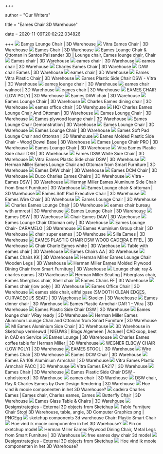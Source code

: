 +++
        
author = "Our Writers"
        
title = "Eames Chair 3D Warehouse"
        
date = 2020-11-09T20:02:22.034826
        
+++
[ ![](https://3dwarehouse.sketchup.com/warehouse/v1.0/publiccontent/4782b98c-542f-4a18-90b4-a5ecdc7eb872)](https://3dwarehouse.sketchup.com/warehouse/v1.0/publiccontent/4782b98c-542f-4a18-90b4-a5ecdc7eb872) Eames Lounge Chair | 3D Warehouse
[ ![](https://3dwarehouse.sketchup.com/warehouse/v1.0/publiccontent/711209cd-b69a-4c88-b993-7749e66cdf33)](https://3dwarehouse.sketchup.com/warehouse/v1.0/publiccontent/711209cd-b69a-4c88-b993-7749e66cdf33) Vitra Eames Chair | 3D Warehouse
[ ![](https://3dwarehouse.sketchup.com/warehouse/v1.0/publiccontent/77a64665-5e20-4a12-9a51-23c189142f1f)](https://3dwarehouse.sketchup.com/warehouse/v1.0/publiccontent/77a64665-5e20-4a12-9a51-23c189142f1f) Eames Chair | 3D Warehouse
[ ![](https://i.pinimg.com/originals/a8/16/52/a81652a024d922cfc66d15d59207f2f5.jpg)](https://i.pinimg.com/originals/a8/16/52/a81652a024d922cfc66d15d59207f2f5.jpg) Eames Lounge Chair & Ottoman in Santos Palisander  3D  | Lounge chair,  Eames lounge chair, Chair
[ ![](https://3dwarehouse.sketchup.com/warehouse/v1.0/publiccontent/24db4ff5-e088-4df9-9478-580bdcd6fe13)](https://3dwarehouse.sketchup.com/warehouse/v1.0/publiccontent/24db4ff5-e088-4df9-9478-580bdcd6fe13) Eames chair | 3D Warehouse
[ ![](https://3dwarehouse.sketchup.com/warehouse/v1.0/publiccontent/bfde5a60-bb66-4306-824d-c00d696c95fe)](https://3dwarehouse.sketchup.com/warehouse/v1.0/publiccontent/bfde5a60-bb66-4306-824d-c00d696c95fe) eames chair | 3D Warehouse
[ ![](https://3dwarehouse.sketchup.com/warehouse/v1.0/publiccontent/f1e4a756-d08d-4b14-b4de-42a5cc1f732d)](https://3dwarehouse.sketchup.com/warehouse/v1.0/publiccontent/f1e4a756-d08d-4b14-b4de-42a5cc1f732d) eames chair | 3D Warehouse
[ ![](https://3dwarehouse.sketchup.com/warehouse/v1.0/publiccontent/a433082b-b5a1-4ab0-a05a-8e1e4f4bb8e2)](https://3dwarehouse.sketchup.com/warehouse/v1.0/publiccontent/a433082b-b5a1-4ab0-a05a-8e1e4f4bb8e2) Charles Eames Chair | 3D Warehouse
[ ![](https://3dwarehouse.sketchup.com/warehouse/v1.0/publiccontent/ece5fe23-c3f4-4cfd-af10-7ca9600baf44)](https://3dwarehouse.sketchup.com/warehouse/v1.0/publiccontent/ece5fe23-c3f4-4cfd-af10-7ca9600baf44) DAW chair Eames | 3D Warehouse
[ ![](https://3dwarehouse.sketchup.com/warehouse/v1.0/publiccontent/cbc2c9c3-dab1-446f-88d4-3a0ee0a41802)](https://3dwarehouse.sketchup.com/warehouse/v1.0/publiccontent/cbc2c9c3-dab1-446f-88d4-3a0ee0a41802) eames chair | 3D Warehouse
[ ![](https://3dwarehouse.sketchup.com/warehouse/v1.0/publiccontent/13f43b1f-84f3-46be-8728-4945d34a0055)](https://3dwarehouse.sketchup.com/warehouse/v1.0/publiccontent/13f43b1f-84f3-46be-8728-4945d34a0055) Eames Vitra Plastic Chair | 3D Warehouse
[ ![](https://3dwarehouse.sketchup.com/warehouse/v1.0/publiccontent/2c4a0842-dd3f-4883-87cb-3742421f87e8)](https://3dwarehouse.sketchup.com/warehouse/v1.0/publiccontent/2c4a0842-dd3f-4883-87cb-3742421f87e8) Eames Plastic Side Chair DSW - Vitra | 3D Warehouse
[ ![](https://3dwarehouse.sketchup.com/warehouse/v1.0/publiccontent/abcfda2f-7dab-460b-bf91-a33e577b4f5a)](https://3dwarehouse.sketchup.com/warehouse/v1.0/publiccontent/abcfda2f-7dab-460b-bf91-a33e577b4f5a) eames lounge chair | 3D Warehouse
[ ![](https://3dwarehouse.sketchup.com/warehouse/v1.0/publiccontent/3f9223a0-93e9-4c83-b518-0a285b3204ea)](https://3dwarehouse.sketchup.com/warehouse/v1.0/publiccontent/3f9223a0-93e9-4c83-b518-0a285b3204ea) eames chair walnoot | 3D Warehouse
[ ![](https://3dwarehouse.sketchup.com/warehouse/v1.0/publiccontent/d6b6971b-5853-4536-b246-1c1dc9c5ef68)](https://3dwarehouse.sketchup.com/warehouse/v1.0/publiccontent/d6b6971b-5853-4536-b246-1c1dc9c5ef68) eames chair | 3D Warehouse
[ ![](https://3dwarehouse.sketchup.com/warehouse/v1.0/publiccontent/dc31c4f6-a767-43d6-9cc2-51f211da5839)](https://3dwarehouse.sketchup.com/warehouse/v1.0/publiccontent/dc31c4f6-a767-43d6-9cc2-51f211da5839) EAMES CHAIR (LOW POLY) | 3D Warehouse
[ ![](https://3dwarehouse.sketchup.com/warehouse/v1.0/publiccontent/d6c2c891-1449-4e2f-89f5-ac7352e806d7)](https://3dwarehouse.sketchup.com/warehouse/v1.0/publiccontent/d6c2c891-1449-4e2f-89f5-ac7352e806d7) Eames DAW chair | 3D Warehouse
[ ![](https://3dwarehouse.sketchup.com/warehouse/v1.0/publiccontent/69ad9d21-eeeb-4b52-b8c9-6a435dfb2f24)](https://3dwarehouse.sketchup.com/warehouse/v1.0/publiccontent/69ad9d21-eeeb-4b52-b8c9-6a435dfb2f24) Eames Lounge Chair | 3D Warehouse
[ ![](https://3dwarehouse.sketchup.com/warehouse/v1.0/publiccontent/b8d6c83f-efcd-4283-b434-0acf1f39088c)](https://3dwarehouse.sketchup.com/warehouse/v1.0/publiccontent/b8d6c83f-efcd-4283-b434-0acf1f39088c) Charles Eames dining chair | 3D Warehouse
[ ![](https://3dwarehouse.sketchup.com/warehouse/v1.0/publiccontent/d049cdce-be97-4cbd-83b8-d9432d5fe24b)](https://3dwarehouse.sketchup.com/warehouse/v1.0/publiccontent/d049cdce-be97-4cbd-83b8-d9432d5fe24b) eames office chair | 3D Warehouse
[ ![](https://3dwarehouse.sketchup.com/warehouse/v1.0/publiccontent/0e544251-7779-4c13-a9c2-f0d6e640be4b)](https://3dwarehouse.sketchup.com/warehouse/v1.0/publiccontent/0e544251-7779-4c13-a9c2-f0d6e640be4b) HQ) Charles Eames Lounge Chair And Ottoman | 3D Warehouse
[ ![](https://3dwarehouse.sketchup.com/warehouse/v1.0/publiccontent/75fa2bee-a535-4baa-9ca4-6b10c180ecd3)](https://3dwarehouse.sketchup.com/warehouse/v1.0/publiccontent/75fa2bee-a535-4baa-9ca4-6b10c180ecd3) Eames Lounge Chair | 3D Warehouse
[ ![](https://3dwarehouse.sketchup.com/warehouse/v1.0/publiccontent/b8e011d4-a06b-400e-9022-1efa07d47fb4)](https://3dwarehouse.sketchup.com/warehouse/v1.0/publiccontent/b8e011d4-a06b-400e-9022-1efa07d47fb4) Eames plywood lounge chair | 3D Warehouse
[ ![](https://3dwarehouse.sketchup.com/warehouse/v1.0/publiccontent/34fec084-a690-4c25-8bc3-8774528b512c)](https://3dwarehouse.sketchup.com/warehouse/v1.0/publiccontent/34fec084-a690-4c25-8bc3-8774528b512c) Eames Lounge Chair Demonstration | 3D Warehouse
[ ![](https://3dwarehouse.sketchup.com/warehouse/v1.0/publiccontent/be054a63-a686-49ef-91a7-98bae1a76d1b)](https://3dwarehouse.sketchup.com/warehouse/v1.0/publiccontent/be054a63-a686-49ef-91a7-98bae1a76d1b) Eames Lounge Chair | 3D Warehouse
[ ![](https://3dwarehouse.sketchup.com/warehouse/v1.0/publiccontent/fef2ff18-f285-434f-9d2d-9d696383865c)](https://3dwarehouse.sketchup.com/warehouse/v1.0/publiccontent/fef2ff18-f285-434f-9d2d-9d696383865c) Eames Lounge Chair | 3D Warehouse
[ ![](https://3dwarehouse.sketchup.com/warehouse/v1.0/publiccontent/b828f05c-d80f-4c31-9eaa-9cb184dddf81)](https://3dwarehouse.sketchup.com/warehouse/v1.0/publiccontent/b828f05c-d80f-4c31-9eaa-9cb184dddf81) Eames Soft Pad Lounge Chair and Ottoman | 3D Warehouse
[ ![](https://3dwarehouse.sketchup.com/warehouse/v1.0/publiccontent/0508e286-6f9d-4ab8-972e-454112b3131c)](https://3dwarehouse.sketchup.com/warehouse/v1.0/publiccontent/0508e286-6f9d-4ab8-972e-454112b3131c) Eames Molded Plastic Side Chair - Wood Dowel Base | 3D Warehouse
[ ![](https://3dwarehouse.sketchup.com/warehouse/v1.0/publiccontent/0797f9b2-93cb-4487-9c6d-898b60a8d27c)](https://3dwarehouse.sketchup.com/warehouse/v1.0/publiccontent/0797f9b2-93cb-4487-9c6d-898b60a8d27c) Eames Lounge Chair PRO | 3D Warehouse
[ ![](https://3dwarehouse.sketchup.com/warehouse/v1.0/publiccontent/0bc24b59-5923-4af3-99e6-98789bd41834)](https://3dwarehouse.sketchup.com/warehouse/v1.0/publiccontent/0bc24b59-5923-4af3-99e6-98789bd41834) Eames Lounge Chair | 3D Warehouse
[ ![](https://3dwarehouse.sketchup.com/warehouse/v1.0/publiccontent/eef9d22e-d912-495f-b2d3-7231676ff9a0)](https://3dwarehouse.sketchup.com/warehouse/v1.0/publiccontent/eef9d22e-d912-495f-b2d3-7231676ff9a0) Vitra Eames Plastic Side chair DSR | 3D Warehouse
[ ![](https://3dwarehouse.sketchup.com/warehouse/v1.0/publiccontent/827d601f-8939-4a0b-a068-a2163c3357ae)](https://3dwarehouse.sketchup.com/warehouse/v1.0/publiccontent/827d601f-8939-4a0b-a068-a2163c3357ae) Eames DSW White Side Chair | 3D Warehouse
[ ![](https://3dwarehouse.sketchup.com/warehouse/v1.0/publiccontent/2d3785b6-32db-4eb5-9b30-21ff319618fc)](https://3dwarehouse.sketchup.com/warehouse/v1.0/publiccontent/2d3785b6-32db-4eb5-9b30-21ff319618fc) Vitra Eames Plastic Side chair DSW | 3D Warehouse
[ ![](https://3dwarehouse.sketchup.com/warehouse/v1.0/publiccontent/a4c07727-3b7b-4feb-8d31-4f529f91e1b4)](https://3dwarehouse.sketchup.com/warehouse/v1.0/publiccontent/a4c07727-3b7b-4feb-8d31-4f529f91e1b4) Herman Miller Eames Lounge Chair and Ottoman from Smart Furniture | 3D  Warehouse
[ ![](https://3dwarehouse.sketchup.com/warehouse/v1.0/publiccontent/12ee5aeb-2c56-486f-a516-841c8a2a649c)](https://3dwarehouse.sketchup.com/warehouse/v1.0/publiccontent/12ee5aeb-2c56-486f-a516-841c8a2a649c) Eames DAW chair | 3D Warehouse
[ ![](https://3dwarehouse.sketchup.com/warehouse/v1.0/publiccontent/62fb17f2-f656-41c3-9ac5-34a9808fc54f)](https://3dwarehouse.sketchup.com/warehouse/v1.0/publiccontent/62fb17f2-f656-41c3-9ac5-34a9808fc54f) Eames DCM Chair | 3D Warehouse
[ ![](https://3dwarehouse.sketchup.com/warehouse/v1.0/publiccontent/ccb0f942-bea0-47d4-abb1-a60198dc20a7)](https://3dwarehouse.sketchup.com/warehouse/v1.0/publiccontent/ccb0f942-bea0-47d4-abb1-a60198dc20a7) Duco Charles Eames Chairs | 3D Warehouse
[ ![](https://3dwarehouse.sketchup.com/warehouse/v1.0/publiccontent/38d49b9e-7ed4-4bc2-8535-4f29330099a1)](https://3dwarehouse.sketchup.com/warehouse/v1.0/publiccontent/38d49b9e-7ed4-4bc2-8535-4f29330099a1) Vitra - Eames DSW | 3D Warehouse
[ ![](https://3dwarehouse.sketchup.com/warehouse/v1.0/publiccontent/1d300a31-7b63-4616-a61e-1b5225cb33b3)](https://3dwarehouse.sketchup.com/warehouse/v1.0/publiccontent/1d300a31-7b63-4616-a61e-1b5225cb33b3) Herman Miller Eames Aluminum Side Chair from Smart Furniture | 3D Warehouse
[ ![](https://3dwarehouse.sketchup.com/warehouse/v1.0/publiccontent/9d58a70f-8821-40e7-b8bd-af87a1ca2531)](https://3dwarehouse.sketchup.com/warehouse/v1.0/publiccontent/9d58a70f-8821-40e7-b8bd-af87a1ca2531) Eames Lounge chair & ottoman | 3D Warehouse
[ ![](https://3dwarehouse.sketchup.com/warehouse/v1.0/publiccontent/57b6aea6-a048-4668-8818-887cfc10b567)](https://3dwarehouse.sketchup.com/warehouse/v1.0/publiccontent/57b6aea6-a048-4668-8818-887cfc10b567) Eames Soft Pad Executive Chair | 3D Warehouse
[ ![](https://3dwarehouse.sketchup.com/warehouse/v1.0/publiccontent/30c89f74-6f40-4ec8-8ac9-af9b2a0cfb7a)](https://3dwarehouse.sketchup.com/warehouse/v1.0/publiccontent/30c89f74-6f40-4ec8-8ac9-af9b2a0cfb7a) Eames Wire Chair | 3D Warehouse
[ ![](https://3dwarehouse.sketchup.com/warehouse/v1.0/publiccontent/1592cc26-5e84-4f15-adf3-b05aa6a6a92d)](https://3dwarehouse.sketchup.com/warehouse/v1.0/publiccontent/1592cc26-5e84-4f15-adf3-b05aa6a6a92d) Eames Lounge Chair | 3D Warehouse
[ ![](https://3dwarehouse.sketchup.com/warehouse/v1.0/publiccontent/97502cd3-cad1-4c36-a0d0-bc5c71f30c7a)](https://3dwarehouse.sketchup.com/warehouse/v1.0/publiccontent/97502cd3-cad1-4c36-a0d0-bc5c71f30c7a) Charles Eames Lounge Chair | 3D Warehouse
[ ![](https://3dwarehouse.sketchup.com/warehouse/v1.0/publiccontent/38b7c0ce-9d18-403f-b633-0ff8055499a5)](https://3dwarehouse.sketchup.com/warehouse/v1.0/publiccontent/38b7c0ce-9d18-403f-b633-0ff8055499a5) eames chair bureau with armrest | 3D Warehouse
[ ![](https://3dwarehouse.sketchup.com/warehouse/v1.0/publiccontent/a4eaa4b9-565f-4062-9965-0cf3875026b1)](https://3dwarehouse.sketchup.com/warehouse/v1.0/publiccontent/a4eaa4b9-565f-4062-9965-0cf3875026b1) Eames Lounge Chair | 3D Warehouse
[ ![](https://3dwarehouse.sketchup.com/warehouse/v1.0/publiccontent/6a825e76-7d4b-44c3-864c-af3bf962f8e9)](https://3dwarehouse.sketchup.com/warehouse/v1.0/publiccontent/6a825e76-7d4b-44c3-864c-af3bf962f8e9) Eames DSW | 3D Warehouse
[ ![](https://3dwarehouse.sketchup.com/warehouse/v1.0/publiccontent/c5a20eb2-c194-44f6-bd6b-00c8d11a9345)](https://3dwarehouse.sketchup.com/warehouse/v1.0/publiccontent/c5a20eb2-c194-44f6-bd6b-00c8d11a9345) Chair Eames DAW | 3D Warehouse
[ ![](https://3dwarehouse.sketchup.com/warehouse/v1.0/publiccontent/7d2eaf61-2100-4ae7-ad0e-6799b4c8212e)](https://3dwarehouse.sketchup.com/warehouse/v1.0/publiccontent/7d2eaf61-2100-4ae7-ad0e-6799b4c8212e) Eames Lounge Chair Ottoman only | 3D Warehouse
[ ![](https://3dwarehouse.sketchup.com/warehouse/v1.0/publiccontent/eb8b70b9-aa1a-4946-a2f3-94e4a0254690)](https://3dwarehouse.sketchup.com/warehouse/v1.0/publiccontent/eb8b70b9-aa1a-4946-a2f3-94e4a0254690) Eames Lounge Chair- CARAMELO | 3D Warehouse
[ ![](https://3dwarehouse.sketchup.com/warehouse/v1.0/publiccontent/ff78d7e1-98ff-4999-b22f-45fa93b7e696)](https://3dwarehouse.sketchup.com/warehouse/v1.0/publiccontent/ff78d7e1-98ff-4999-b22f-45fa93b7e696) Eames Aluminium Group chair | 3D Warehouse
[ ![](https://3dwarehouse.sketchup.com/warehouse/v1.0/publiccontent/0735531a-a132-4320-beb1-274396adbf6f)](https://3dwarehouse.sketchup.com/warehouse/v1.0/publiccontent/0735531a-a132-4320-beb1-274396adbf6f) chair super eames | 3D Warehouse
[ ![](https://3dwarehouse.sketchup.com/warehouse/v1.0/publiccontent/fe8a4b18-6d57-4720-830f-6d4ac3e1a4e4)](https://3dwarehouse.sketchup.com/warehouse/v1.0/publiccontent/fe8a4b18-6d57-4720-830f-6d4ac3e1a4e4) Silla Eames | 3D Warehouse
[ ![](https://3dwarehouse.sketchup.com/warehouse/v1.0/publiccontent/5720f9c7-49f2-49c7-9ebf-ed08273b9f26)](https://3dwarehouse.sketchup.com/warehouse/v1.0/publiccontent/5720f9c7-49f2-49c7-9ebf-ed08273b9f26) EAMES PLASTIC CHAIR DSW WOOD CADEIRA EIFFEL | 3D Warehouse
[ ![](https://3dwarehouse.sketchup.com/warehouse/v1.0/publiccontent/ce892b89-b190-40f4-b2cb-a6d7aa394338)](https://3dwarehouse.sketchup.com/warehouse/v1.0/publiccontent/ce892b89-b190-40f4-b2cb-a6d7aa394338) Chair Charle Eames white | 3D Warehouse
[ ![](https://3dwarehouse.sketchup.com/warehouse/v1.0/publiccontent/fbe24d95-969b-4ec8-9cdc-53db5d97b8fa)](https://3dwarehouse.sketchup.com/warehouse/v1.0/publiccontent/fbe24d95-969b-4ec8-9cdc-53db5d97b8fa) Table with eames chair | 3D Warehouse
[ ![](https://3dwarehouse.sketchup.com/warehouse/v1.0/publiccontent/61b09ea4-7e68-47b2-a5f0-90729bef8349)](https://3dwarehouse.sketchup.com/warehouse/v1.0/publiccontent/61b09ea4-7e68-47b2-a5f0-90729bef8349) Eames Chairs AA | 3D Warehouse
[ ![](https://3dwarehouse.sketchup.com/warehouse/v1.0/publiccontent/849a2c08-252d-4893-86a7-a1a37d7fa6c6)](https://3dwarehouse.sketchup.com/warehouse/v1.0/publiccontent/849a2c08-252d-4893-86a7-a1a37d7fa6c6) Eames Chairs KK | 3D Warehouse
[ ![](https://3dwarehouse.sketchup.com/warehouse/v1.0/publiccontent/cad692c5-8b19-4eca-82fd-c18774cb37eb)](https://3dwarehouse.sketchup.com/warehouse/v1.0/publiccontent/cad692c5-8b19-4eca-82fd-c18774cb37eb) Herman Miller Eames Lounge Chair Wooden Legs | 3D Warehouse
[ ![](https://3dwarehouse.sketchup.com/warehouse/v1.0/publiccontent/33e7c437-95c5-4c5d-8693-dcb3169464fa)](https://3dwarehouse.sketchup.com/warehouse/v1.0/publiccontent/33e7c437-95c5-4c5d-8693-dcb3169464fa) Herman Miller Eames Molded Plywood Dining Chair from Smart Furniture | 3D  Warehouse
[ ![](https://3dwarehouse.sketchup.com/warehouse/v1.0/publiccontent/53fb4ca3-89fc-4333-8c82-c25e16670046)](https://3dwarehouse.sketchup.com/warehouse/v1.0/publiccontent/53fb4ca3-89fc-4333-8c82-c25e16670046) Lounge chair, ray & charles eames | 3D Warehouse
[ ![](https://i.pinimg.com/736x/94/09/a3/9409a3eb04ac75b3864a752770422bd3--eames-lounge-chairs-desk-chairs.jpg)](https://i.pinimg.com/736x/94/09/a3/9409a3eb04ac75b3864a752770422bd3--eames-lounge-chairs-desk-chairs.jpg) Herman Miller Seating | Fiberglass chair, Eames fiberglass chair, Shell  chair
[ ![](https://3dwarehouse.sketchup.com/warehouse/v1.0/publiccontent/ea2b0d19-3833-447f-a487-14b75ec2b649)](https://3dwarehouse.sketchup.com/warehouse/v1.0/publiccontent/ea2b0d19-3833-447f-a487-14b75ec2b649) Eames Chairs FF | 3D Warehouse
[ ![](https://3dwarehouse.sketchup.com/warehouse/v1.0/publiccontent/a1fa3eac-88f0-4344-9d1e-530ec0ad924a)](https://3dwarehouse.sketchup.com/warehouse/v1.0/publiccontent/a1fa3eac-88f0-4344-9d1e-530ec0ad924a) Eames chair (low poly) | 3D Warehouse
[ ![](https://3dwarehouse.sketchup.com/warehouse/v1.0/publiccontent/34559c10-daf5-43d5-b35f-661ae6e4d521)](https://3dwarehouse.sketchup.com/warehouse/v1.0/publiccontent/34559c10-daf5-43d5-b35f-661ae6e4d521) Eames Office Chair | 3D Warehouse
[ ![](https://3dwarehouse.sketchup.com/warehouse/v1.0/publiccontent/cf3486bd-8a1b-4b37-a975-69a61501607c)](https://3dwarehouse.sketchup.com/warehouse/v1.0/publiccontent/cf3486bd-8a1b-4b37-a975-69a61501607c) eames side chair, eiffel base (SMOOTH CLEAN EDGES, CURVACEOUS SEAT) | 3D  Warehouse
[ ![](https://3dwarehouse.sketchup.com/warehouse/v1.0/publiccontent/ed1d4c17-4d8d-459e-8f1f-0fa904644d6a)](https://3dwarehouse.sketchup.com/warehouse/v1.0/publiccontent/ed1d4c17-4d8d-459e-8f1f-0fa904644d6a) Stoelen | 3D Warehouse
[ ![](https://3dwarehouse.sketchup.com/warehouse/v1.0/publiccontent/d3362a4a-70cc-48f0-8d94-25d6d2d0f26d)](https://3dwarehouse.sketchup.com/warehouse/v1.0/publiccontent/d3362a4a-70cc-48f0-8d94-25d6d2d0f26d) Eames dinner chair | 3D Warehouse
[ ![](https://3dwarehouse.sketchup.com/warehouse/v1.0/publiccontent/0ba34c3c-f12f-4559-adb7-36da58b1f0ae)](https://3dwarehouse.sketchup.com/warehouse/v1.0/publiccontent/0ba34c3c-f12f-4559-adb7-36da58b1f0ae) Eames Plastic Armchair DAR 1 - Vitra | 3D Warehouse
[ ![](https://3dwarehouse.sketchup.com/warehouse/v1.0/publiccontent/ddf4b136-8ad3-47b5-b58c-fb8f11a0fec6)](https://3dwarehouse.sketchup.com/warehouse/v1.0/publiccontent/ddf4b136-8ad3-47b5-b58c-fb8f11a0fec6) Eames Plastic Side Chair DSW | 3D Warehouse
[ ![](https://3dwarehouse.sketchup.com/warehouse/v1.0/publiccontent/ff5204f4-8a10-463c-90b0-b2d67e677196)](https://3dwarehouse.sketchup.com/warehouse/v1.0/publiccontent/ff5204f4-8a10-463c-90b0-b2d67e677196) Eames lounge chair VRay ready | 3D Warehouse
[ ![](https://3dwarehouse.sketchup.com/warehouse/v1.0/publiccontent/497f4288-3d04-4a39-b6ca-05fa983c8b87)](https://3dwarehouse.sketchup.com/warehouse/v1.0/publiccontent/497f4288-3d04-4a39-b6ca-05fa983c8b87) Herman Miller Eames Aluminum Lounge Chair and Ottoman from Smart Furniture  | 3D Warehouse
[ ![](https://3dwarehouse.sketchup.com/warehouse/v1.0/publiccontent/9a825a5f-ff26-48d2-8429-6e2dbe20f248)](https://3dwarehouse.sketchup.com/warehouse/v1.0/publiccontent/9a825a5f-ff26-48d2-8429-6e2dbe20f248) MI Eames Aluminium Side Chair | 3D Warehouse
[ ![](https://www.cadkoop.nl/media/image/21/5f/15/3D-Warehouse.jpg)](https://www.cadkoop.nl/media/image/21/5f/15/3D-Warehouse.jpg) 3D Warehouse in Sketchup vernieuwd | NIEUWS | Blogs Algemeen | Actueel |  CADkoop, best in CAD en Service
[ ![](https://3dwarehouse.sketchup.com/warehouse/v1.0/publiccontent/be3a8600-4a51-496b-a381-6c0ec3a84680)](https://3dwarehouse.sketchup.com/warehouse/v1.0/publiccontent/be3a8600-4a51-496b-a381-6c0ec3a84680) Eames Lounge | 3D Warehouse
[ ![](https://3dwarehouse.sketchup.com/warehouse/v1.0/publiccontent/7cff151b-2c17-482d-99d0-fb244d4fb0e9)](https://3dwarehouse.sketchup.com/warehouse/v1.0/publiccontent/7cff151b-2c17-482d-99d0-fb244d4fb0e9) Charles Eames coffee table for Herman Miller | 3D Warehouse
[ ![](https://3dwarehouse.sketchup.com/warehouse/v1.0/publiccontent/7d3fa6b6-c8ec-48dc-892a-8766672e7e8c)](https://3dwarehouse.sketchup.com/warehouse/v1.0/publiccontent/7d3fa6b6-c8ec-48dc-892a-8766672e7e8c) WEGNER ELBOW CHAIR (LOW POLY) | 3D Warehouse
[ ![](https://3dwarehouse.sketchup.com/warehouse/v1.0/publiccontent/0b35b5f2-50aa-42f9-9d08-73e661aab1a9)](https://3dwarehouse.sketchup.com/warehouse/v1.0/publiccontent/0b35b5f2-50aa-42f9-9d08-73e661aab1a9) EAMES STOOL | 3D Warehouse
[ ![](https://3dwarehouse.sketchup.com/warehouse/v1.0/publiccontent/2ee2b7b6-be45-4bc3-abf7-ad6f91acabc6)](https://3dwarehouse.sketchup.com/warehouse/v1.0/publiccontent/2ee2b7b6-be45-4bc3-abf7-ad6f91acabc6) Wire Eames Chair | 3D Warehouse
[ ![](https://3dwarehouse.sketchup.com/warehouse/v1.0/publiccontent/95b4a273-bf47-45a2-87de-c7c29d9437c2)](https://3dwarehouse.sketchup.com/warehouse/v1.0/publiccontent/95b4a273-bf47-45a2-87de-c7c29d9437c2) Eames DCW Chair | 3D Warehouse
[ ![](https://3dwarehouse.sketchup.com/warehouse/v1.0/publiccontent/33f5235d-3576-4c49-bcfe-9fb8f3acd18f)](https://3dwarehouse.sketchup.com/warehouse/v1.0/publiccontent/33f5235d-3576-4c49-bcfe-9fb8f3acd18f) Eames EA 108 Aluminium Armchair | 3D Warehouse
[ ![](https://3dwarehouse.sketchup.com/warehouse/v1.0/publiccontent/03def401-488c-4abc-bab7-fc506d36f3f7)](https://3dwarehouse.sketchup.com/warehouse/v1.0/publiccontent/03def401-488c-4abc-bab7-fc506d36f3f7) Vitra Eames Plastic Armchair PACC | 3D Warehouse
[ ![](https://3dwarehouse.sketchup.com/warehouse/v1.0/publiccontent/4d599f2a-05c8-45b3-8756-88181fe7793f)](https://3dwarehouse.sketchup.com/warehouse/v1.0/publiccontent/4d599f2a-05c8-45b3-8756-88181fe7793f) Vitra Eames EA217 | 3D Warehouse
[ ![](https://3dwarehouse.sketchup.com/warehouse/v1.0/publiccontent/2e110525-f576-4553-8510-b95c839ce21d)](https://3dwarehouse.sketchup.com/warehouse/v1.0/publiccontent/2e110525-f576-4553-8510-b95c839ce21d) Eames Chair | 3D Warehouse
[ ![](https://3dwarehouse.sketchup.com/warehouse/v1.0/publiccontent/674834d7-089b-4cac-af5f-86ee3c0f9053)](https://3dwarehouse.sketchup.com/warehouse/v1.0/publiccontent/674834d7-089b-4cac-af5f-86ee3c0f9053) Eames Plastic Side Chair DSW - upholstered | 3D Warehouse
[ ![](https://3dwarehouse.sketchup.com/warehouse/v1.0/publiccontent/16b554d2-ee58-4bd2-b6d0-05f50cf3ae06)](https://3dwarehouse.sketchup.com/warehouse/v1.0/publiccontent/16b554d2-ee58-4bd2-b6d0-05f50cf3ae06) eames chair | 3D Warehouse
[ ![](https://3dwarehouse.sketchup.com/warehouse/v1.0/publiccontent/d206abdd-abd3-4cf5-a347-ff90faf2b772)](https://3dwarehouse.sketchup.com/warehouse/v1.0/publiccontent/d206abdd-abd3-4cf5-a347-ff90faf2b772) DSW chair, Ray & Charles Eames by Own Design Rendering | 3D Warehouse
[ ![](https://sketchupplaza.nl/assets/img/comp/sketchupplaza.nl/hoe-vind-ik-mooie-componenten-in-het-3d-warehouse-202662-w800.jpg)](https://sketchupplaza.nl/assets/img/comp/sketchupplaza.nl/hoe-vind-ik-mooie-componenten-in-het-3d-warehouse-202662-w800.jpg) Hoe vind ik mooie componenten in het 3D Warehouse?
[ ![](https://i.pinimg.com/originals/6d/f1/77/6df177e5a7fb06ff86ea9086c7d9c716.jpg)](https://i.pinimg.com/originals/6d/f1/77/6df177e5a7fb06ff86ea9086c7d9c716.jpg) cadeira Charles Eames | Eames chair, Charles eames, Eames
[ ![](https://3dwarehouse.sketchup.com/warehouse/v1.0/publiccontent/a19844a6-ed55-4995-b025-fcd67d8d719f)](https://3dwarehouse.sketchup.com/warehouse/v1.0/publiccontent/a19844a6-ed55-4995-b025-fcd67d8d719f) Butterfly Chair | 3D Warehouse
[ ![](https://3dwarehouse.sketchup.com/warehouse/v1.0/publiccontent/d0233c14-e076-40ce-8102-928760c8ed3f)](https://3dwarehouse.sketchup.com/warehouse/v1.0/publiccontent/d0233c14-e076-40ce-8102-928760c8ed3f) Eames Glass Table & Chairs | 3D Warehouse
[ ![](http://www.designstrategies.org/wp-content/uploads/sketchup-3Dwarehousejpg-660x371.png)](http://www.designstrategies.org/wp-content/uploads/sketchup-3Dwarehousejpg-660x371.png) Designstrategies - External 3D objects from Sketchup
[ ![](https://e7.pngegg.com/pngimages/323/509/png-clipart-table-furniture-chair-stool-3d-warehouse-table-angle-3d-computer-graphics.png)](https://e7.pngegg.com/pngimages/323/509/png-clipart-table-furniture-chair-stool-3d-warehouse-table-angle-3d-computer-graphics.png) Table Furniture Chair Stool 3D Warehouse, table, angle, 3D Computer  Graphics png | PNGEgg
[ ![](http://www.sketchup4architect.com/sketchup-3d-components/chair/large/plastic-smart-chair.jpg)](http://www.sketchup4architect.com/sketchup-3d-components/chair/large/plastic-smart-chair.jpg) sketchup components 3d warehouse Chair: Plastic Smart Chair
[ ![](https://sketchupplaza.nl/wp-content/upload_folders/sketchupplaza.nl/3D-Warehouse-ZE-WORKROOM-1015x1024.png)](https://sketchupplaza.nl/wp-content/upload_folders/sketchupplaza.nl/3D-Warehouse-ZE-WORKROOM-1015x1024.png) Hoe vind ik mooie componenten in het 3D Warehouse?
[ ![](https://i.pinimg.com/originals/f8/bb/16/f8bb16a9d0fe423f084794614cd6dfb4.jpg)](https://i.pinimg.com/originals/f8/bb/16/f8bb16a9d0fe423f084794614cd6dfb4.jpg) Pin on sketchup model
[ ![](https://3dwarehouse.sketchup.com/warehouse/v1.0/publiccontent/d546121c-1a7d-443d-9445-a022088cfb50)](https://3dwarehouse.sketchup.com/warehouse/v1.0/publiccontent/d546121c-1a7d-443d-9445-a022088cfb50) Herman Miller Eames Plywood Dining Chair, Metal Legs from Smart Furniture | 3D  Warehouse
[ ![](https://static.turbosquid.com/Preview/2014/10/24__10_27_42/Eames_DSW_Chair_002.jpg0ed1c4f4-4f7c-4493-92c9-9895ac37e72bOriginal.jpg)](https://static.turbosquid.com/Preview/2014/10/24__10_27_42/Eames_DSW_Chair_002.jpg0ed1c4f4-4f7c-4493-92c9-9895ac37e72bOriginal.jpg) free eames dsw chair 3d model
[ ![](http://www.designstrategies.org/wp-content/uploads/sketchup-3Dwarehousejpg.png)](http://www.designstrategies.org/wp-content/uploads/sketchup-3Dwarehousejpg.png) Designstrategies - External 3D objects from Sketchup
[ ![](https://sketchupplaza.nl/wp-content/upload_folders/sketchupplaza.nl/Sketchup-3D-Warehouse-Maisons-du-Monde-1024x411.png)](https://sketchupplaza.nl/wp-content/upload_folders/sketchupplaza.nl/Sketchup-3D-Warehouse-Maisons-du-Monde-1024x411.png) Hoe vind ik mooie componenten in het 3D Warehouse?
